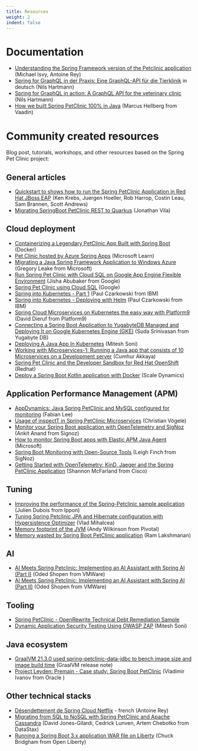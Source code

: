 ```yaml
---
title: Resources
weight: 2
indent: false
---
```


# Documentation

* [Understanding the Spring Framework version of the Petclinic application](https://fr.slideshare.net/AntoineRey/spring-framework-petclinic-sample-application) (Michael Isvy, Antoine Rey)  
* [Spring for GraphQL in der Praxis: Eine GraphQL-API für die Tierklinik](https://www.heise.de/hintergrund/Spring-for-GraphQL-in-der-Praxis-Eine-GraphQL-API-fuer-die-Tierklinik-7061176.html) in deutsch (Nils Hartmann)
* [Spring for GraphQL in action: A GraphQL API for the veterinary clinic](https://california18.com/spring-for-graphql-in-action-a-graphql-api-for-the-veterinary-clinic/4304902022/) (Nils Hartmann)
* [How we built Spring PetClinic 100% in Java](https://dev.to/marcushellberg/how-we-built-spring-petclinic-100-in-java-56gj) (Marcus Hellberg from Vaadin)

# Community created resources

Blog post, tutorials, workshops, and other resources based on the Spring Pet Clinic project:

## General articles 

* [Quickstart to shows how to run the Spring PetClinic Application in Red Hat JBoss EAP](https://developers.redhat.com/quickstarts/eap/spring-petclinic/) (Ken Krebs, Juergen Hoeller, Rob Harrop, Costin Leau, Sam Brannen, Scott Andrews)
* [Migrating SpringBoot PetClinic REST to Quarkus](https://aytartana.wordpress.com/2020/08/26/migrating-springboot-petclinic-rest-to-quarkus/) (Jonathan Vila)

## Cloud deployment

* [Containerizing a Legendary PetClinic App Built with Spring Boot](https://www.docker.com/blog/containerizing-a-legendary-petclinic-app-built-with-spring-boot/) (Docker)
* [Pet Clinic hosted by Azure Spring Apps](https://learn.microsoft.com/en-us/azure/spring-apps/quickstart-sample-app-introduction?tabs=basic-standard-tier&pivots=programming-language-java) (Microsoft Learn)
* [Migrating a Java Spring Framework Application to Windows Azure](https://azure.microsoft.com/fr-fr/blog/migrating-a-java-spring-framework-application-to-windows-azure/) (Gregory Leake from Microsoft)
* [Run Spring Pet Clinic with Cloud SQL on Google App Engine Flexible Environment](https://cloud.google.com/community/tutorials/run-spring-petclinic-on-app-engine-cloudsql) (Jisha Abubaker from Google)
* [Spring Pet Clinic using Cloud SQL](https://codelabs.developers.google.com/codelabs/cloud-spring-petclinic-cloudsql/index.html) (Google)
* [Spring into Kubernetes - Part 1](https://tech.paulcz.net/blog/spring-into-kubernetes-part-1/) (Paul Czarkowski from IBM)
* [Spring into Kubernetes - Deploying with Helm](https://tech.paulcz.net/blog/spring-into-kubernetes-part-2/) (Paul Czarkowski from IBM)
* [Spring Cloud Microservices on Kubernetes the easy way with Platform9](https://platform9.com/blog/spring-cloud-microservices-on-kubernetes-the-easy-way-with-platform9/) (David Dieruf from Platform9)
* [Connecting a Spring Boot Application to YugabyteDB Managed and Deploying It on Google Kubernetes Engine (GKE)](https://www.yugabyte.com/blog/connecting-a-spring-boot-application-to-yugabyte-cloud-and-deploying-it-on-google-kubernetes-engine-gke/) (Suda Srinivasan from Yugabyte DB)
* [Deploying A Java App In Kubernetes](https://www.opensourceforu.com/2023/02/deploying-a-java-app-in-kubernetes/) (Mitesh Soni)
* [Working with Microservices-1: Running a Java app that consists of 10 Microservices on a Development server](https://cmakkaya.medium.com/working-with-microservices-1-running-a-java-app-that-consists-of-10-microservice-on-a-development-5de2f2b3c758) (Cumhur Akkaya)
* [Spring Pet Clinic and the Developer Sandbox for Red Hat OpenShift](https://redhat-developer-demos.github.io/spring-petclinic/) (Redhat)
* [Deploy a Spring Boot Kotlin application with Docker](https://docs.scaledynamics.com/blog/spring-kotlin-petclinic/) (Scale Dynamics)

## Application Performance Management (APM)

* [AppDynamics: Java Spring PetClinic and MySQL configured for monitoring](https://fabianlee.org/2017/01/15/appdynamics-java-spring-petclinic-and-mysql-configured-for-monitoring/) (Fabian Lee)
* [Usage of inspectT in Spring PetClinic Microservices](https://inspectit-performance.atlassian.net/wiki/spaces/DOC18/pages/93008976/Spring+PetClinic+Microservices) (Christian Vögele)
* [Monitor your Spring Boot application with OpenTelemetry and SigNoz](https://signoz.io/blog/opentelemetry-spring-boot/) (Ankit Anand from Signoz)
* [How to monitor Spring Boot apps with Elastic APM Java Agent](https://learn.microsoft.com/en-us/azure/spring-apps/how-to-elastic-apm-java-agent-monitor) (Microsoft)
* [Spring Boot Monitoring with Open-Source Tools](https://signoz.io/blog/spring-boot-monitoring/) (Leigh Finch from SigNoz)
* [Getting Started with OpenTelemetry: KinD, Jaeger and the Spring PetClinic Application](https://techblog.cisco.com/blog/getting-started-with-opentelemetry) (Shannon McFarland from Cisco)

## Tuning

* [Improving the performance of the Spring-Petclinic sample application](http://blog.ippon.fr/2013/03/11/improving-the-performance-of-the-spring-petclinic-sample-application-part-1-of-5/) (Julien Dubois from Ippon)
* [Tuning Spring Petclinic JPA and Hibernate configuration with Hypersistence Optimizer](https://vladmihalcea.com/spring-petclinic-hypersistence-optimizer/) (Vlad Mihalcea)
* [Memory footprint of the JVM](https://spring.io/blog/2019/03/11/memory-footprint-of-the-jvm) (Andy Wilkinson from Pivotal)
* [Memory wasted by Spring Boot PetClinic application](https://jaxenter.com/memory-spring-boot-164620.html) (Ram Lakshmanan)

## AI

* [AI Meets Spring Petclinic: Implementing an AI Assistant with Spring AI (Part I)](https://spring.io/blog/2024/09/26/ai-meets-spring-petclinic-implementing-an-ai-assistant-with-spring-ai-part-i) (Oded Shopen from VMWare)
* [AI Meets Spring Petclinic: Implementing an AI Assistant with Spring AI (Part II)](https://spring.io/blog/2024/09/27/ai-meets-spring-petclinic-implementing-an-ai-assistant-with-spring-ai-part) (Oded Shopen from VMWare)

## Tooling

* [Spring PetClinic - OpenRewrite Technical Debt Remediation Sample](https://github.com/openrewrite/spring-petclinic-migration)
* [Dynamic Application Security Testing Using OWASP ZAP](https://www.opensourceforu.com/2023/04/dynamic-application-security-testing-using-owasp-zap/) (Mitesh Soni)

## Java ecosystem

* [GraalVM 21.3.0 used spring-petclinic-data-jdbc to bench image size and image build time](https://www.graalvm.org/release-notes/21_3/) (GraalVM release note)
* [Project Leyden: Premain - Case study: Spring Boot PetClinic](https://openjdk.org/projects/leyden/slides/leyden-premain-petclinic-2023-09-12.pdf) (Vladimir Ivanov from Oracle )

## Other technical stacks

* [Désendettement de Spring Cloud Netflix](https://javaetmoi.com/2019/11/desendettement-de-spring-cloud-netflix/) - french (Antoine Rey)
* [Migrating from SQL to NoSQL with Spring PetClinic and Apache Cassandra](https://www.datastax.com/fr/blog/migrating-from-sql-to-nosql-with-spring-petclinic-and-apache-cassandra) (David Jones-Gilardi, Cedrick Lunven, Artem Chebotko from DataStax)
* [Running a Spring Boot 3.x application WAR file on Liberty](https://openliberty.io/blog/2023/06/15/running-spring-boot-3.html) (Chuck Bridgham from Open Liberty)